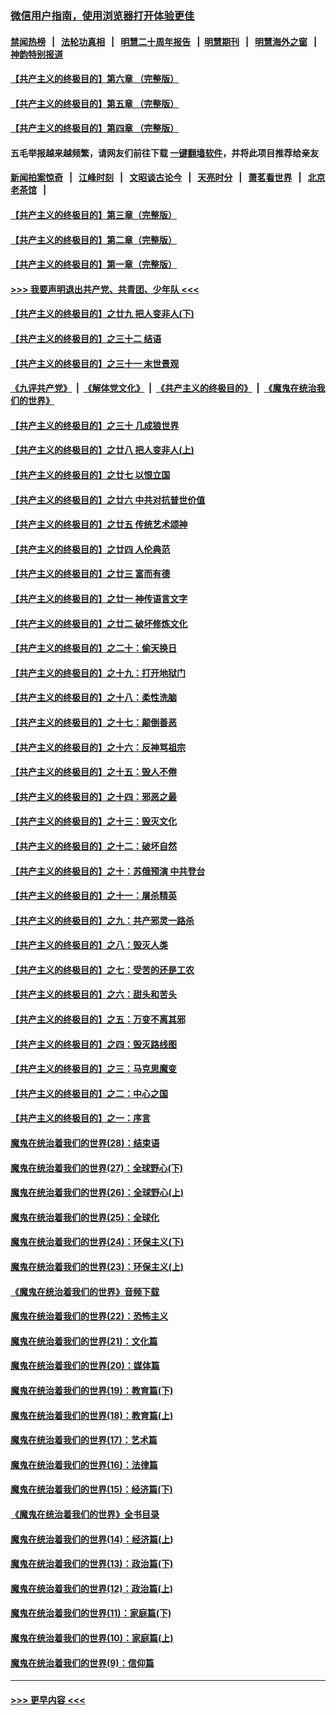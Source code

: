 ### [微信用户指南，使用浏览器打开体验更佳](https://github.com/gfw-breaker/banned-news1/blob/master/indexes/wechat-guide.md?t=0)
#### [禁闻热榜](热点新闻.md?t=0)  &nbsp;&nbsp;|&nbsp;&nbsp; [法轮功真相](https://github.com/gfw-breaker/truth/blob/master/README.md?t=0) &nbsp;&nbsp;|&nbsp;&nbsp; [明慧二十周年报告](https://github.com/gfw-breaker/mh-reports/blob/master/README.md?t=0) &nbsp;&nbsp;|&nbsp;&nbsp;[明慧期刊](https://github.com/gfw-breaker/mh-qikan) &nbsp;&nbsp;|&nbsp;&nbsp; [明慧海外之窗](https://github.com/gfw-breaker/mh-news/blob/master/README.md?t=0) &nbsp;&nbsp;|&nbsp;&nbsp; [神韵特别报道](https://github.com/gfw-breaker/mh-news/blob/master/shenyun.md?t=0)
#### [【共产主义的终极目的】第六章 （完整版）](../pages/nsc422/n11428913.md?t=02060444) 
#### [【共产主义的终极目的】第五章 （完整版）](../pages/nsc422/n11428912.md?t=02060444) 
#### [【共产主义的终极目的】第四章 （完整版）](../pages/nsc422/n11428907.md?t=02060444) 
#### 五毛举报越来越频繁，请网友们前往下载 [一键翻墙软件](https://github.com/gfw-breaker/ssr-accounts)，并将此项目推荐给亲友
#### [新闻拍案惊奇](https://github.com/gfw-breaker/banned-news1/blob/master/pages/link4.md) &nbsp;&nbsp;|&nbsp;&nbsp; [江峰时刻](https://github.com/gfw-breaker/banned-news1/blob/master/pages/link4.md) &nbsp;&nbsp;|&nbsp;&nbsp; [文昭谈古论今](https://github.com/gfw-breaker/banned-news1/blob/master/pages/link4.md) &nbsp;&nbsp;|&nbsp;&nbsp; [天亮时分](https://github.com/gfw-breaker/banned-news1/blob/master/pages/link4.md) &nbsp;&nbsp;|&nbsp;&nbsp; [萧茗看世界](https://github.com/gfw-breaker/banned-news1/blob/master/pages/link4.md) &nbsp;&nbsp;|&nbsp;&nbsp; [北京老茶馆](https://github.com/gfw-breaker/banned-news1/blob/master/pages/link4.md) &nbsp;&nbsp;|&nbsp;&nbsp; 
#### [【共产主义的终极目的】第三章（完整版）](../pages/nsc422/n11428848.md?t=02060444) 
#### [【共产主义的终极目的】第二章（完整版）](../pages/nsc422/n11428831.md?t=02060444) 
#### [【共产主义的终极目的】第一章（完整版）](../pages/nsc422/n11417651.md?t=02060444) 
#### [>>> 我要声明退出共产党、共青团、少年队 <<<](https://github.com/begood0513/goodnews/blob/master/quit/letter.md) 
#### [【共产主义的终极目的】之廿九 把人变非人(下)](../pages/nsc422/n11344140.md?t=02060444) 
#### [【共产主义的终极目的】之三十二 结语](../pages/nsc422/n11360535.md?t=02060444) 
#### [【共产主义的终极目的】之三十一 末世景观](../pages/nsc422/n11351129.md?t=02060444) 
#### [《九评共产党》](https://github.com/begood0513/9ping.md/blob/master/README.md) &nbsp;|&nbsp; [《解体党文化》](../../../../jtdwh.md/blob/master/README.md)  &nbsp;|&nbsp; [《共产主义的终极目的》](../../../../gczydzjmd.md/blob/master/README.md) &nbsp;|&nbsp; [《魔鬼在统治我们的世界》](../../../../mgztzwmdsj.md/blob/master/README.md) 
#### [【共产主义的终极目的】之三十 几成狼世界](../pages/nsc422/n11348280.md?t=02060444) 
#### [【共产主义的终极目的】之廿八 把人变非人(上)](../pages/nsc422/n11340492.md?t=02060444) 
#### [【共产主义的终极目的】之廿七 以恨立国](../pages/nsc422/n11336944.md?t=02060444) 
#### [【共产主义的终极目的】之廿六 中共对抗普世价值](../pages/nsc422/n11324785.md?t=02060444) 
#### [【共产主义的终极目的】之廿五 传统艺术颂神](../pages/nsc422/n11296396.md?t=02060444) 
#### [【共产主义的终极目的】之廿四 人伦典范](../pages/nsc422/n11296397.md?t=02060444) 
#### [【共产主义的终极目的】之廿三 富而有德](../pages/nsc422/n11283598.md?t=02060444) 
#### [【共产主义的终极目的】之廿一 神传语言文字](../pages/nsc422/n11263265.md?t=02060444) 
#### [【共产主义的终极目的】之廿二 破坏修炼文化](../pages/nsc422/n11245728.md?t=02060444) 
#### [【共产主义的终极目的】之二十：偷天换日](../pages/nsc422/n11238846.md?t=02060444) 
#### [【共产主义的终极目的】之十九：打开地狱门](../pages/nsc422/n11206376.md?t=02060444) 
#### [【共产主义的终极目的】之十八：柔性洗脑](../pages/nsc422/n11199994.md?t=02060444) 
#### [【共产主义的终极目的】之十七：颠倒善恶](../pages/nsc422/n11179782.md?t=02060444) 
#### [【共产主义的终极目的】之十六：反神骂祖宗](../pages/nsc422/n11166798.md?t=02060444) 
#### [【共产主义的终极目的】之十五：毁人不倦](../pages/nsc422/n11166792.md?t=02060444) 
#### [【共产主义的终极目的】之十四：邪恶之最](../pages/nsc422/n11150249.md?t=02060444) 
#### [【共产主义的终极目的】之十三：毁灭文化](../pages/nsc422/n11135227.md?t=02060444) 
#### [【共产主义的终极目的】之十二：破坏自然](../pages/nsc422/n11135214.md?t=02060444) 
#### [【共产主义的终极目的】之十：苏俄预演 中共登台](../pages/nsc422/n11118424.md?t=02060444) 
#### [【共产主义的终极目的】之十一：屠杀精英](../pages/nsc422/n11118442.md?t=02060444) 
#### [【共产主义的终极目的】之九：共产邪灵一路杀](../pages/nsc422/n11114139.md?t=02060444) 
#### [【共产主义的终极目的】之八：毁灭人类](../pages/nsc422/n11108503.md?t=02060444) 
#### [【共产主义的终极目的】之七：受苦的还是工农](../pages/nsc422/n11101809.md?t=02060444) 
#### [【共产主义的终极目的】之六：甜头和苦头](../pages/nsc422/n11096971.md?t=02060444) 
#### [【共产主义的终极目的】之五：万变不离其邪](../pages/nsc422/n11091285.md?t=02060444) 
#### [【共产主义的终极目的】之四：毁灭路线图](../pages/nsc422/n11086284.md?t=02060444) 
#### [【共产主义的终极目的】之三：马克思魔变](../pages/nsc422/n11061941.md?t=02060444) 
#### [【共产主义的终极目的】之二：中心之国](../pages/nsc422/n11047728.md?t=02060444) 
#### [【共产主义的终极目的】之一：序言](../pages/nsc422/n11086077.md?t=02060444) 
#### [魔鬼在统治着我们的世界(28)：结束语](../pages/nsc422/n10936246.md?t=02060444) 
#### [魔鬼在统治着我们的世界(27)：全球野心(下)](../pages/nsc422/n10928319.md?t=02060444) 
#### [魔鬼在统治着我们的世界(26)：全球野心(上)](../pages/nsc422/n10900318.md?t=02060444) 
#### [魔鬼在统治着我们的世界(25)：全球化](../pages/nsc422/n10788205.md?t=02060444) 
#### [魔鬼在统治着我们的世界(24)：环保主义(下)](../pages/nsc422/n10695307.md?t=02060444) 
#### [魔鬼在统治着我们的世界(23)：环保主义(上)](../pages/nsc422/n10688613.md?t=02060444) 
#### [《魔鬼在统治着我们的世界》音频下载](../pages/nsc422/n10635553.md?t=02060444) 
#### [魔鬼在统治着我们的世界(22)：恐怖主义](../pages/nsc422/n10614727.md?t=02060444) 
#### [魔鬼在统治着我们的世界(21)：文化篇](../pages/nsc422/n10597706.md?t=02060444) 
#### [魔鬼在统治着我们的世界(20)：媒体篇](../pages/nsc422/n10586579.md?t=02060444) 
#### [魔鬼在统治着我们的世界(19)：教育篇(下)](../pages/nsc422/n10564808.md?t=02060444) 
#### [魔鬼在统治着我们的世界(18)：教育篇(上)](../pages/nsc422/n10526970.md?t=02060444) 
#### [魔鬼在统治着我们的世界(17)：艺术篇](../pages/nsc422/n10499093.md?t=02060444) 
#### [魔鬼在统治着我们的世界(16)：法律篇](../pages/nsc422/n10485969.md?t=02060444) 
#### [魔鬼在统治着我们的世界(15)：经济篇(下)](../pages/nsc422/n10469975.md?t=02060444) 
#### [《魔鬼在统治着我们的世界》全书目录](../pages/nsc422/n10464261.md?t=02060444) 
#### [魔鬼在统治着我们的世界(14)：经济篇(上)](../pages/nsc422/n10457370.md?t=02060444) 
#### [魔鬼在统治着我们的世界(13)：政治篇(下)](../pages/nsc422/n10448270.md?t=02060444) 
#### [魔鬼在统治着我们的世界(12)：政治篇(上)](../pages/nsc422/n10444576.md?t=02060444) 
#### [魔鬼在统治着我们的世界(11)：家庭篇(下)](../pages/nsc422/n10440961.md?t=02060444) 
#### [魔鬼在统治着我们的世界(10)：家庭篇(上)](../pages/nsc422/n10435448.md?t=02060444) 
#### [魔鬼在统治着我们的世界(9)：信仰篇](../pages/nsc422/n10432159.md?t=02060444) 

----
#### [ >>> 更早内容 <<< ](../indexes/nsc422-earlier.md)
